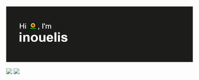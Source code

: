 [![MasterHead](https://github.com/inouelis/inouelis/blob/main/header.png)](https://github.com/inouelis)

<p float="left">
  <img src="https://spotify-recently-played-readme.vercel.app/api?user=c881mhcn9uyiufvboifs02lf0&unique=true"/>
  <img src= "https://github.com/inouelis/inouelis/blob/main/cat-sleep.gif" width="330">
</p>
